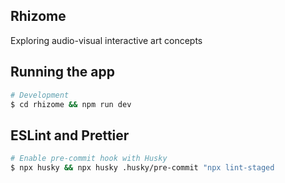 ## Rhizome

Exploring audio-visual interactive art concepts

## Running the app

```bash
# Development
$ cd rhizome && npm run dev
```

## ESLint and Prettier

```bash
# Enable pre-commit hook with Husky
$ npx husky && npx husky .husky/pre-commit "npx lint-staged
```
